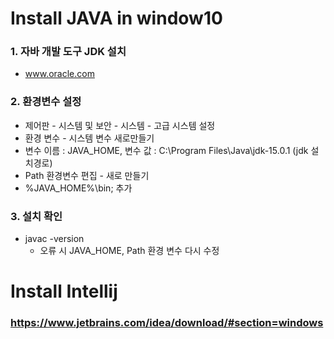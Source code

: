 Install JAVA in window10
=========================
### 1. 자바 개발 도구 JDK 설치
  * www.oracle.com

### 2. 환경변수 설정
  * 제어판 - 시스템 및 보안 - 시스템 - 고급 시스템 설정
  * 환경 변수 - 시스템 변수 새로만들기
  * 변수 이름 : JAVA_HOME, 변수 값 : C:\Program Files\Java\jdk-15.0.1 (jdk 설치경로)
  * Path 환경변수 편집 - 새로 만들기
  * %JAVA_HOME%\bin; 추가
  
### 3. 설치 확인
  * javac -version
    * 오류 시 JAVA_HOME, Path 환경 변수 다시 수정
    

Install Intellij
=========================
### https://www.jetbrains.com/idea/download/#section=windows
